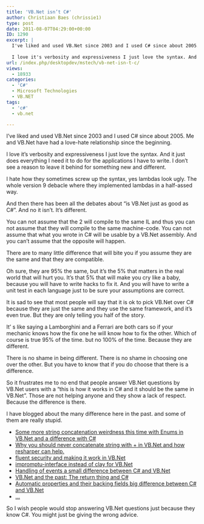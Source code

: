 ```yaml
---
title: 'VB.Net isn’t C#'
author: Christiaan Baes (chrissie1)
type: post
date: 2011-08-07T04:29:00+00:00
ID: 1290
excerpt: |
  I've liked and used VB.Net since 2003 and I used C# since about 2005. Me and VB.Net have had a love-hate relationship since the beginning. 
  
  I love it's verbosity and expressiveness I just love the syntax. And it just does everything I need it to do f&hellip;
url: /index.php/desktopdev/mstech/vb-net-isn-t-c/
views:
  - 18933
categories:
  - 'C#'
  - Microsoft Technologies
  - VB.NET
tags:
  - 'c#'
  - vb.net

---
```

I&#8217;ve liked and used VB.Net since 2003 and I used C# since about 2005. Me and VB.Net have had a love-hate relationship since the beginning. 

I love it&#8217;s verbosity and expressiveness I just love the syntax. And it just does everything I need it to do for the applications I have to write. I don&#8217;t see a reason to leave it behind for something new and different. 

I hate how they sometimes screw up the syntax, yes lambdas look ugly. The whole version 9 debacle where they implemented lambdas in a half-assed way. 

And then there has been all the debates about &#8220;is VB.Net just as good as C#&#8221;. And no it isn&#8217;t. It&#8217;s different. 

You can not assume that the 2 will compile to the same IL and thus you can not assume that they will compile to the same machine-code. You can not assume that what you wrote in C# will be usable by a VB.Net assembly. And you can&#8217;t assume that the opposite will happen. 

There are to many little difference that will bite you if you assume they are the same and that they are compatible. 

Oh sure, they are 95% the same, but it&#8217;s the 5% that matters in the real world that will hurt you. It&#8217;s that 5% that will make you cry like a baby, because you will have to write hacks to fix it. And you will have to write a unit test in each language just to be sure your assumptions are correct. 

It is sad to see that most people will say that it is ok to pick VB.Net over C# because they are just the same and they use the same framework, and it&#8217;s even true. But they are only telling you half of the story. 

It&#8217; s like saying a Lamborghini and a Ferrari are both cars so if your mechanic knows how the fix one he will know how to fix the other. Which of course is true 95% of the time. but no 100% of the time. Because they are different.

There is no shame in being different. There is no shame in choosing one over the other. But you have to know that if you do choose that there is a difference. 

So it frustrates me to no end that people answer VB.Net questions by VB.Net users with a &#8220;this is how it works in C# and it should be the same in VB.Net&#8221;. Those are not helping anyone and they show a lack of respect. Because the difference is there. 

I have blogged about the many difference here in the past. and some of them are really stupid.

  * [Some more string concatenation weirdness this time with Enums in VB.Net and a difference with C#][1]
  * [Why you should never concatenate string with + in VB.Net and how resharper can help.][2]
  * [fluent security and making it work in VB.Net][3]
  * [impromptu-interface instead of clay for VB.Net][4]
  * [Handling of events a small difference between C# and VB.Net][5]
  * [VB.Net and the past: The return thing and C#][6]
  * [Automatic properties and their backing fields big difference between C# and VB.Net][7]
  * [&#8230;][8]

So I wish people would stop answering VB.Net questions just because they know C#. You might just be giving the wrong advice.

 [1]: /index.php/All/?p=1373
 [2]: /index.php/All/?p=1372
 [3]: /index.php/All/?p=1347
 [4]: /index.php/All/?p=1318
 [5]: /index.php/All/?p=1280
 [6]: /index.php/All/?p=1279
 [7]: /index.php/All/?p=1272
 [8]: /index.php/All/?disp=authdir&author=7